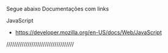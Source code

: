 Segue abaixo Documentações com links

JavaScript

- https://developer.mozilla.org/en-US/docs/Web/JavaScript

///////////////////////////////////
